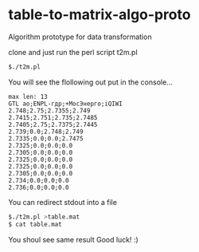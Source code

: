 # table-to-matrix-algo-proto
Algorithm prototype for data transformation

clone and just run the perl script t2m.pl
```bash
$./t2m.pl
```
You will see the flollowing out put in the console...
```
max len: 13
GTL ао;ENPL-гдр;+МосЭнерго;iQIWI
2.748;2.75;2.7355;2.749
2.7415;2.751;2.735;2.7485
2.7405;2.75;2.7375;2.7445
2.739;0.0;2.748;2.749
2.7335;0.0;0.0;2.7475
2.7325;0.0;0.0;0.0
2.7305;0.0;0.0;0.0
2.7325;0.0;0.0;0.0
2.7325;0.0;0.0;0.0
2.7305;0.0;0.0;0.0
2.734;0.0;0.0;0.0
2.736;0.0;0.0;0.0
```
You can redirect stdout into a file
```bash
$./t2m.pl >table.mat
$ cat table.mat
```
You shoul see same result
Good luck! :)
